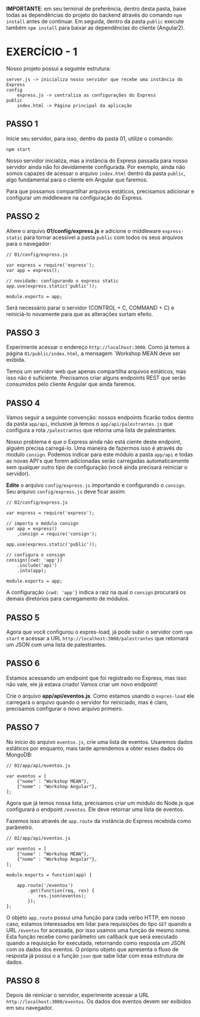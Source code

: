 
**IMPORTANTE**: em seu terminal de preferência, dentro desta pasta, baixe todas as dependências do projeto do backend através do comando `npm install` antes de continuar. Em seguida, dentro da pasta `public` execute também `npm install` para baixar as dependências do cliente (Angular2).

# EXERCÍCIO - 1

Nosso projeto possui a seguinte estrutura:

```
server.js -> inicializa nosso servidor que recebe uma instância do Express
config
    express.js -> centraliza as configurações do Express
public
    index.html -> Página principal da aplicação
```

## PASSO 1

Inicie seu servidor, para isso, dentro da pasta 01, utilize o comando:

```
npm start
```

Nosso servidor inicializa, mas a instância do Express passada para nosso servidor ainda não foi devidamente configurada. Por exemplo, ainda não somos capazes de acessar o arquivo `index.html` dentro da pasta `public`, algo fundamental para o cliente em Angular que faremos. 

Para que possamos compartilhar arquivos estáticos, precisamos adicionar e configurar um middleware na configuração do Express.

## PASSO 2

Altere o arquivo **01/config/express.js** e adicione o middleware `express-static` para tornar acessível a pasta `public` com todos os seus arquivos para o navegador:

```
// 01/config/express.js

var express = require('express');
var app = express();

// novidade: configurando o express static
app.use(express.static('public'));

module.exports = app;
```

Será necessário parar o servidor (CONTROL + C, COMMAND + C) e reiniciá-lo novamente para que as alterações surtam efeito.

## PASSO 3

Experimente acessar o endereço `http://localhost:3000`. Como já temos a página `01/public/index.html`, a mensagem `Workshop MEAN deve ser exibida.

Temos um servidor web que apenas compartilha arquivos estáticos, mas isso não é suficiente. Precisamos criar alguns endpoints REST que serão consumidos pelo cliente Angular que ainda faremos.

## PASSO 4

Vamos seguir a seguinte convenção: nossos endpoints ficarão todos dentro da pasta `app/api`, inclusive já temos o `app/api/palestrantes.js` que configura a rota `/palestrantes` que retorna uma lista de palestrantes.

Nosso problema é que o Express ainda não está ciente deste endpoint, alguém precisa carregá-lo. Uma maneira de fazermos isso é através do modulo `consign`. Podemos indicar para este módulo a pasta `app/api` e todas as novas API's que forem adicionadas serão carregadas automaticamente sem qualquer outro tipo de configuração (você ainda precisará reiniciar o servidor).

**Edite** o arquivo `config/express.js` importando e configurando o `consign`. Seu arquivo `config/express.js` deve ficar assim:

```
// 02/config/express.js

var express = require('express');

// importa o módulo consign
var app = express()
    ,consign = require('consign');

app.use(express.static('public'));

// configura o consign
consign({cwd: 'app'})
    .include('api')
    .into(app);

module.exports = app;

```

A configuração `{cwd: 'app'}` indica a raíz na qual o `consign` procurará os demais diretórios para carregamento de módulos.

## PASSO 5

Agora que você configurou o expres-load, já pode subir o servidor com `npm start` e acessar a URL `http://localhost:3000/palestrantes` que 
retornará um JSON com uma lista de palestrantes.

## PASSO 6

Estamos acessando um endpoint que foi registrado no Express, mas isso não vale, ele já estava criado! Vamos criar um novo endpoint!

Crie o arquivo **app/api/eventos.js**. Como estamos usando o `expres-load` ele carregará o arquivo quando o servidor for reiniciado, mas é claro, precisamos configurar o novo arquivo primeiro.

## PASSO 7

No início do arquivo `eventos.js`, crie uma lista de eventos. Usaremos dados estáticos por enquanto, mais tarde aprendemos a obter esses dados do MongoDB:

```
// 02/app/api/eventos.js

var eventos = [
    {"nome" : "Workshop MEAN"},
    {"nome" : "Workshop Angular"},
];
```

Agora que já temos nossa lista, precisamos criar um módulo do Node.js 
que configurará o endpoint `/eventos`. Ele deve retornar uma lista de eventos. 

Fazemos isso através de `app.route` da instância do Express recebida 
como parâmetro.

```
// 02/app/api/eventos.js

var eventos = [
    {"nome" : "Workshop MEAN"},
    {"nome" : "Workshop Angular"},
];

module.exports = function(app) {
    
    app.route('/eventos')
        .get(function(req, res) {
            res.json(eventos);
        });
};
```
 O objeto `app.route` possui uma função para cada verbo HTTP, em nosso caso, estamos interessados em lidar para requisições do tipo `GET` quando a URL `/eventos` for acessada, por isso usamos uma função de mesmo nome. Esta função recebe como parâmetro um callback que será executado quando a requisição for executada, retornando como resposta um JSON com os dados dos eventos. O próprio objeto que apresenta o fluxo de resposta já possui o a função `json` que sabe lidar com essa estrutura de dados.

## PASSO 8

Depois de reiniciar o servidor, experimente acessar a URL `http://localhost:3000/eventos`. Os dados dos eventos devem ser exibidos em seu navegador.